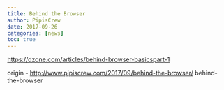 ```yaml
---
title: Behind the Browser
author: PipisCrew
date: 2017-09-26
categories: [news]
toc: true
---
```


https://dzone.com/articles/behind-browser-basicspart-1

origin - http://www.pipiscrew.com/2017/09/behind-the-browser/ behind-the-browser